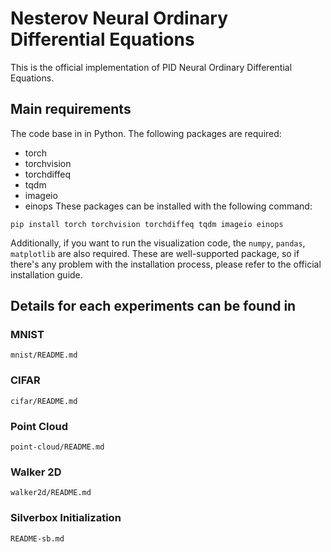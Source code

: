 # Nesterov Neural Ordinary Differential Equations

This is the official implementation of PID Neural Ordinary Differential Equations. 

## Main requirements
The code base in in Python. The following packages are required:
- torch
- torchvision
- torchdiffeq
- tqdm
- imageio
- einops
These packages can be installed with the following command:
```
pip install torch torchvision torchdiffeq tqdm imageio einops
```
Additionally, if you want to run the visualization code, the ```numpy```, ```pandas```, ```matplotlib``` are also required. These are well-supported package, so if there's any problem with the installation process, please refer to the official installation guide.

## Details for each experiments can be found in
### MNIST
```
mnist/README.md
```
### CIFAR
```
cifar/README.md
```
### Point Cloud
```
point-cloud/README.md
```
### Walker 2D
```
walker2d/README.md
```
### Silverbox Initialization
```
README-sb.md
```